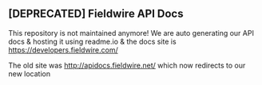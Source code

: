 [DEPRECATED] Fieldwire API Docs
------------

This repository is not maintained anymore! We are auto generating our API docs & hosting it using readme.io & the docs site is https://developers.fieldwire.com/

The old site was http://apidocs.fieldwire.net/ which now redirects to our new location
